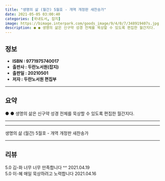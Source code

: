 ```yaml
---
title: "생명의 삶 (월간) 5월호 - 개역 개정판 새찬송가"
date: 2021-05-05 03:00:40
categories: [국내도서, 잡지]
image: https://bimage.interpark.com/goods_image/9/4/0/7/348919407s.jpg
description: ● ● 생명의 삶은 신구약 성경 전체를 묵상할 수 있도록 편집한 월간지다.
---
```


## **정보**

- **ISBN : 9771975740017**
- **출판사 : 두란노서원(잡지)**
- **출판일 : 20210501**
- **저자 : 두란노서원 편집부**

------



## **요약**

●  ●  생명의 삶은 신구약 성경 전체를 묵상할 수 있도록 편집한 월간지다.

------



------


생명의 삶 (월간) 5월호 - 개역 개정판 새찬송가 

------


## **리뷰** 

5.0 김-화 너무 너무 만족합니다 ^^ 2021.04.19 <br/>5.0 이-혜 매일 묵상하려고 노력합니다 2021.04.16 <br/>